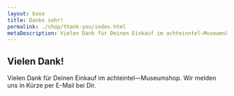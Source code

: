 ```yaml
---
layout: base
title: Danke sehr!
permalink: ./shop/thank-you/index.html
metaDescription: Vielen Dank für Deinen Einkauf im achteinntel—Museumshop.
---
```


## Vielen Dank!

Vielen Dank für Deinen Einkauf im achteintel—Museumshop.
Wir melden uns in Kürze per E-Mail bei Dir.
